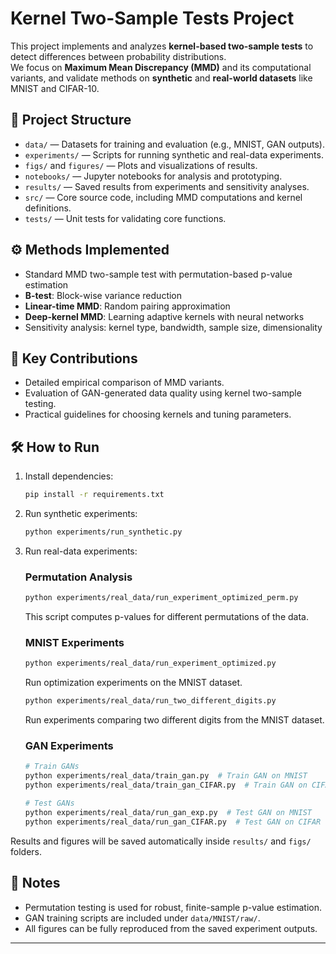 # Kernel Two-Sample Tests Project

This project implements and analyzes **kernel-based two-sample tests** to detect differences between probability distributions.  
We focus on **Maximum Mean Discrepancy (MMD)** and its computational variants, and validate methods on **synthetic** and **real-world datasets** like MNIST and CIFAR-10.

## 📂 Project Structure

- `data/` — Datasets for training and evaluation (e.g., MNIST, GAN outputs).
- `experiments/` — Scripts for running synthetic and real-data experiments.
- `figs/` and `figures/` — Plots and visualizations of results.
- `notebooks/` — Jupyter notebooks for analysis and prototyping.
- `results/` — Saved results from experiments and sensitivity analyses.
- `src/` — Core source code, including MMD computations and kernel definitions.
- `tests/` — Unit tests for validating core functions.

## ⚙️ Methods Implemented

- Standard MMD two-sample test with permutation-based p-value estimation
- **B-test**: Block-wise variance reduction
- **Linear-time MMD**: Random pairing approximation
- **Deep-kernel MMD**: Learning adaptive kernels with neural networks
- Sensitivity analysis: kernel type, bandwidth, sample size, dimensionality

## 🚀 Key Contributions

- Detailed empirical comparison of MMD variants.
- Evaluation of GAN-generated data quality using kernel two-sample testing.
- Practical guidelines for choosing kernels and tuning parameters.

## 🛠 How to Run

1. Install dependencies:
    ```bash
    pip install -r requirements.txt
    ```
2. Run synthetic experiments:
    ```bash
    python experiments/run_synthetic.py
    ```
3. Run real-data experiments:

    ### Permutation Analysis
    ```bash
    python experiments/real_data/run_experiment_optimized_perm.py
    ```
    This script computes p-values for different permutations of the data.

    ### MNIST Experiments
    ```bash
    python experiments/real_data/run_experiment_optimized.py
    ```
    Run optimization experiments on the MNIST dataset.

    ```bash
    python experiments/real_data/run_two_different_digits.py
    ```
    Run experiments comparing two different digits from the MNIST dataset.

    ### GAN Experiments
    ```bash
    # Train GANs
    python experiments/real_data/train_gan.py  # Train GAN on MNIST
    python experiments/real_data/train_gan_CIFAR.py  # Train GAN on CIFAR

    # Test GANs
    python experiments/real_data/run_gan_exp.py  # Test GAN on MNIST
    python experiments/real_data/run_gan_CIFAR.py  # Test GAN on CIFAR
    ```

Results and figures will be saved automatically inside `results/` and `figs/` folders.

## 📌 Notes

- Permutation testing is used for robust, finite-sample p-value estimation.
- GAN training scripts are included under `data/MNIST/raw/`.
- All figures can be fully reproduced from the saved experiment outputs.

---
